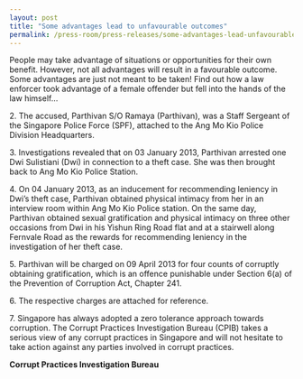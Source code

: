 ```yaml
---
layout: post
title: "Some advantages lead to unfavourable outcomes"
permalink: /press-room/press-releases/some-advantages-lead-unfavourable-outcomes/
---
```

People may take advantage of situations or opportunities for their own benefit. However, not all advantages will result in a favourable outcome. Some advantages are just not meant to be taken! Find out how a law enforcer took advantage of a female offender but fell into the hands of the law himself…

2\.         The accused, Parthivan S/O Ramaya (Parthivan), was a Staff Sergeant of the Singapore Police Force (SPF), attached to the Ang Mo Kio Police Division Headquarters.

3\.         Investigations revealed that on 03 January 2013, Parthivan arrested one Dwi Sulistiani (Dwi) in connection to a theft case. She was then brought back to Ang Mo Kio Police Station.

4\.         On 04 January 2013, as an inducement for recommending leniency in Dwi’s theft case, Parthivan obtained physical intimacy from her in an interview room within Ang Mo Kio Police station. On the same day, Parthivan obtained sexual gratification and physical intimacy on three other occasions from Dwi in his Yishun Ring Road flat and at a stairwell along Fernvale Road as the rewards for recommending leniency in the investigation of her theft case.

5\.         Parthivan will be charged on 09 April 2013 for four counts of corruptly obtaining gratification, which is an offence punishable under Section 6(a) of the Prevention of Corruption Act, Chapter 241.

6\.         The respective charges are attached for reference.

7\.         Singapore has always adopted a zero tolerance approach towards corruption. The Corrupt Practices Investigation Bureau (CPIB) takes a serious view of any corrupt practices in Singapore and will not hesitate to take action against any parties involved in corrupt practices.

**Corrupt Practices Investigation Bureau**
